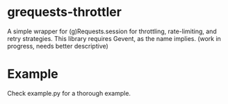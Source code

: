 # grequests-throttler
A simple wrapper for (g)Requests.session for throttling, rate-limiting, and retry strategies. This library requires Gevent, as the name implies. (work in progress, needs better descriptive)

# Example
Check example.py for a thorough example.
